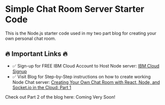 # Simple Chat Room Server Starter Code

This is the  Node.js starter code used in my two part blog for creating your own personal chat room.


## 🔥 Important Links 🔥

- ✅ Sign-up for FREE IBM Cloud Account to Host Node server:  [IBM Cloud Signup](https://ibm.biz/BdfqCq)
- ✅ Visit Blog for Step-by-Step instructions on how to create working Node Chat server: [Creating Your Own Chat Room with React, Node, and Socket.io in the Cloud: Part 1](http://ibm.biz/create-chat-room-in-cloud-blog-part1)

Check out Part 2 of the blog here: Coming Very Soon!

